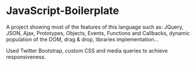 # JavaScript-Boilerplate
A project showing most of the features of this language such as:
JQuery, JSON, Ajax, Prototypes, Objects, Events, Functions and Callbacks, dynamic population of the DOM, drag & drop, libraries implementation...

Used Twitter Bootstrap, custom CSS and media queries to achieve responsiveness. 
